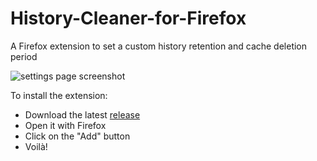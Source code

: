# History-Cleaner-for-Firefox

A Firefox extension to set a custom history retention and cache deletion period

![settings page screenshot](https://rreemmii-dev.github.io/history-cleaner-for-firefox/main.png)

To install the extension:
* Download the latest [release](https://github.com/rreemmii-dev/History-Cleaner-for-Firefox/releases)
* Open it with Firefox
* Click on the "Add" button
* Voilà!
